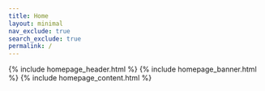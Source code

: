 ```yaml
---
title: Home
layout: minimal
nav_exclude: true
search_exclude: true
permalink: /
---
```


{% include homepage_header.html %}
{% include homepage_banner.html %}
{% include homepage_content.html %}